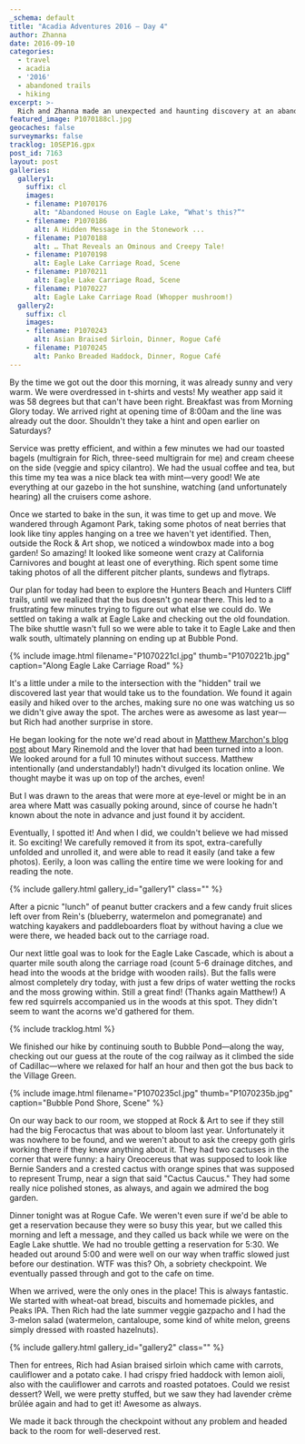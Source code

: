```yaml
---
_schema: default
title: "Acadia Adventures 2016 – Day 4"
author: Zhanna
date: 2016-09-10
categories:
  - travel
  - acadia
  - '2016'
  - abandoned trails
  - hiking
excerpt: >-
  Rich and Zhanna made an unexpected and haunting discovery at an abandoned house on the shore of Eagle Lake. 
featured_image: P1070188cl.jpg
geocaches: false
surveymarks: false
tracklog: 10SEP16.gpx
post_id: 7163
layout: post                      
galleries:
  gallery1:
    suffix: cl
    images:
    - filename: P1070176
      alt: "Abandoned House on Eagle Lake, “What's this?”"
    - filename: P1070186
      alt: A Hidden Message in the Stonework ...
    - filename: P1070188
      alt: … That Reveals an Ominous and Creepy Tale!
    - filename: P1070198
      alt: Eagle Lake Carriage Road, Scene
    - filename: P1070211
      alt: Eagle Lake Carriage Road, Scene
    - filename: P1070227
      alt: Eagle Lake Carriage Road (Whopper mushroom!)
  gallery2:
    suffix: cl
    images:
    - filename: P1070243
      alt: Asian Braised Sirloin, Dinner, Rogue Café
    - filename: P1070245
      alt: Panko Breaded Haddock, Dinner, Rogue Café  
---
```


By the time we got out the door this morning, it was already sunny and very warm. We were overdressed in t-shirts and vests! My weather app said it was 58 degrees but that can't have been right. Breakfast was from Morning Glory today. We arrived right at opening time of 8:00am and the line was already out the door. Shouldn't they take a hint and open earlier on Saturdays?

Service was pretty efficient, and within a few minutes we had our toasted bagels (multigrain for Rich, three-seed multigrain for me) and cream cheese on the side (veggie and spicy cilantro). We had the usual coffee and tea, but this time my tea was a nice black tea with mint—very good! We ate everything at our gazebo in the hot sunshine, watching (and unfortunately hearing) all the cruisers come ashore.

Once we started to bake in the sun, it was time to get up and move. We wandered through Agamont Park, taking some photos of neat berries that look like tiny apples hanging on a tree we haven't yet identified. Then, outside the Rock & Art shop, we noticed a windowbox made into a bog garden! So amazing! It looked like someone went crazy at California Carnivores and bought at least one of everything. Rich spent some time taking photos of all the different pitcher plants, sundews and flytraps.

Our plan for today had been to explore the Hunters Beach and Hunters Cliff trails, until we realized that the bus doesn't go near there. This led to a frustrating few minutes trying to figure out what else we could do. We settled on taking a walk at Eagle Lake and checking out the old foundation. The bike shuttle wasn't full so we were able to take it to Eagle Lake and then walk south, ultimately planning on ending up at Bubble Pond.

{% include image.html filename="P1070221cl.jpg" thumb="P1070221b.jpg" caption="Along Eagle Lake Carriage Road" %}

It's a little under a mile to the intersection with the "hidden" trail we discovered last year that would take us to the foundation. We found it again easily and hiked over to the arches, making sure no one was watching us so we didn't give away the spot. The arches were as awesome as last year—but Rich had another surprise in store. 

He began looking for the note we'd read about in [Matthew Marchon's blog post](http://leavetheworldbelow.blogspot.com/2016/04/) about Mary Rinemold and the lover that had been turned into a loon. We looked around for a full 10 minutes without success. Matthew intentionally (and understandably!) hadn't divulged its location online. We thought maybe it was up on top of the arches, even! 

But I was drawn to the areas that were more at eye-level or might be in an area where Matt was casually poking around, since of course he hadn't known about the note in advance and just found it by accident. 

Eventually, I spotted it! And when I did, we couldn't believe we had missed it. So exciting! We carefully removed it from its spot, extra-carefully unfolded and unrolled it, and were able to read it easily (and take a few photos). Eerily, a loon was calling the entire time we were looking for and reading the note.

{% include gallery.html gallery_id="gallery1" class="" %}

After a picnic "lunch" of peanut butter crackers and a few candy fruit slices left over from Rein's (blueberry, watermelon and pomegranate) and watching kayakers and paddleboarders float by without having a clue we were there, we headed back out to the carriage road. 

Our next little goal was to look for the Eagle Lake Cascade, which is about a quarter mile south along the carriage road (count 5-6 drainage ditches, and head into the woods at the  bridge with wooden rails). But the falls were almost completely dry today, with just a few drips of water wetting the rocks and the moss growing within. Still a great find! (Thanks again Matthew!) A few red squirrels accompanied us in the woods at this spot. They didn't seem to want the acorns we'd gathered for them.

{% include tracklog.html %}

We finished our hike by continuing south to Bubble Pond—along the way, checking out our guess at the route of the cog railway as it climbed the side of Cadillac—where we relaxed for half an hour and then got the bus back to the Village Green. 

{% include image.html filename="P1070235cl.jpg" thumb="P1070235b.jpg" caption="Bubble Pond Shore, Scene" %}

On our way back to our room, we stopped at Rock & Art to see if they still had the big Ferocactus that was about to bloom last year. Unfortunately it was nowhere to be found, and we weren't about to ask the creepy goth girls working there if they knew anything about it. They had two cactuses in the corner that were funny: a hairy Oreocereus that was supposed to look like Bernie Sanders and a crested cactus with orange spines that was supposed to represent Trump, near a sign that said "Cactus Caucus." They had some really nice polished stones, as always, and again we admired the bog garden.

Dinner tonight was at Rogue Cafe. We weren't even sure if we'd be able to get a reservation because they were so busy this year, but we called this morning and left a message, and they called us back while we were on the Eagle Lake shuttle. We had no trouble getting a reservation for 5:30. We headed out around 5:00 and were well on our way when traffic slowed just before our destination. WTF was this? Oh, a sobriety checkpoint. We eventually passed through and got to the cafe on time. 

When we arrived, were the only ones in the place! This is always fantastic. We started with wheat-oat bread, biscuits and homemade pickles, and Peaks IPA. Then Rich had the late summer veggie gazpacho and I had the 3-melon salad (watermelon, cantaloupe, some kind of white melon, greens simply dressed with roasted hazelnuts). 

{% include gallery.html gallery_id="gallery2" class="" %}

Then for entrees, Rich had Asian braised sirloin which came with carrots, cauliflower and a potato cake. I had crispy fried haddock with lemon aioli, also with the cauliflower and carrots and roasted potatoes. Could we resist dessert? Well, we were pretty stuffed, but we saw they had lavender crème brûlée again and had to get it! Awesome as always. 

We made it back through the checkpoint without any problem and headed back to the room for well-deserved rest.
